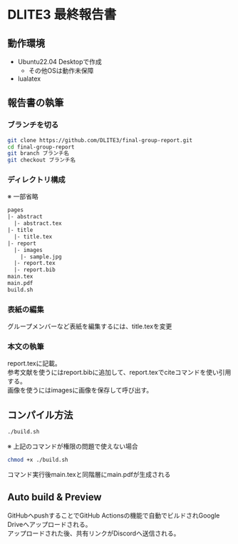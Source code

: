 # DLITE3 最終報告書

## 動作環境
- Ubuntu22.04 Desktopで作成
  - その他OSは動作未保障
- lualatex

## 報告書の執筆
### ブランチを切る
```sh
git clone https://github.com/DLITE3/final-group-report.git
cd final-group-report
git branch ブランチ名
git checkout ブランチ名
```

### ディレクトリ構成
※ 一部省略
```txt
pages
|- abstract
  |- abstract.tex
|- title
  |- title.tex
|- report
  |- images
    |- sample.jpg
  |- report.tex
  |- report.bib
main.tex
main.pdf
build.sh
```
### 表紙の編集
グループメンバーなど表紙を編集するには、title.texを変更

### 本文の執筆
report.texに記載。<br />
参考文献を使うにはreport.bibに追加して、report.texでciteコマンドを使い引用する。<br />
画像を使うにはimagesに画像を保存して呼び出す。

## コンパイル方法
```sh
./build.sh
```
※ 上記のコマンドが権限の問題で使えない場合
```sh
chmod +x ./build.sh
```
コマンド実行後main.texと同階層にmain.pdfが生成される

## Auto build & Preview
GitHubへpushすることでGitHub Actionsの機能で自動でビルドされGoogle Driveへアップロードされる。<br />
アップロードされた後、共有リンクがDiscordへ送信される。
